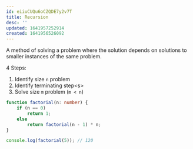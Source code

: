```yaml
---
id: eiiuCUQu6oCZQDE7y2v7T
title: Recursion
desc: ''
updated: 1641957252914
created: 1641956526092
---
```


A method of solving a problem where the solution depends on solutions to smaller instances of the same problem.

4 Steps:
1. Identify size `n` problem
2. Identify terminating step<s\>
3. Solve size `m` problem (`m < n`)

```TypeScript
function factorial(n: number) {
    if (n == 0)
        return 1;
    else
        return factorial(n - 1) * n;
}

console.log(factorial(5)); // 120
```